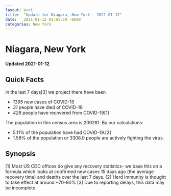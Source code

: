 ```yaml
---
layout: post
title:  "Update for Niagara, New York - 2021-01-12"
date:   2021-01-12 01:01:29 -0600
categories: New York
---
```


# Niagara, New York
#### Updated 2021-01-12

## Quick Facts

In the last 7 days[3] we project there have been
- *1395* new cases of COVID-19
- *31* people have died of COVID-19
- *428* people have recovered from COVID-19[1]

The population in this census area is 209281. By our calculations:
- 5.11% of the population have had COVID-19.[2]
- 1.58% of the population or 3308.0 people are actively fighting the virus.

## Synopsis




[1] Most US CDC offices do give any recovery statistics- we base this on a formula which looks at confirmed new cases
15 days ago (the average recovery time) and deaths over the last 7 days.
[2] Herd Immunity is thought to take effect at around ~70-80%
[3] Due to reporting delays, this data may be incomplete. 
    